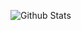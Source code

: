 ![Github Stats](https://github-readme-stats.vercel.app/api?username=12fd1m&count_private=true&show_icons=true&include_all_commits=true&hide_border=false&count_private=true&theme=dark&title_color=b9f2ff&text_color=b9f2ff)


